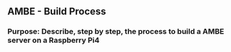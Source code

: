 ## AMBE - Build Process
### Purpose: Describe, step by step, the process to build a AMBE server on a Raspberry Pi4


